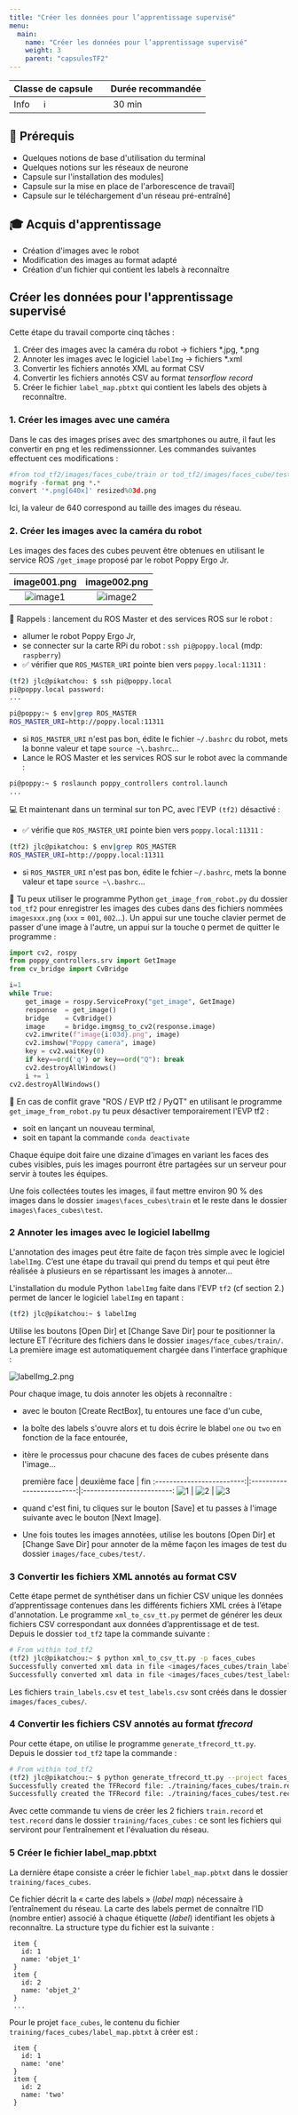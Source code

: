 ```yaml
---
title: "Créer les données pour l’apprentissage supervisé"
menu:
  main:
    name: "Créer les données pour l’apprentissage supervisé"
    weight: 3
    parent: "capsulesTF2"
---
```


| Classe de capsule  | &emsp;Durée recommandée |
|:-------------------|:------------------|
| Info  &emsp;  ℹ️  |&emsp; 30 min      |

## 🎒 Prérequis

* Quelques notions de base d'utilisation du terminal
* Quelques notions sur les réseaux de neurone
* Capsule sur l'installation des modules]
* Capsule sur la mise en place de l'arborescence de travail]
* Capsule sur le téléchargement d'un réseau pré-entraîné]

## 🎓 Acquis d'apprentissage

* Création d'images avec le robot
* Modification des images au format adapté
* Création d'un fichier qui contient les labels à reconnaître

## Créer les données pour l'apprentissage supervisé

Cette étape du travail comporte cinq tâches :

1. Créer des images avec la caméra du robot -> fichiers \*.jpg, \*.png
2. Annoter les images avec le logiciel `labelImg` -> fichiers \*.xml
3. Convertir les fichiers annotés XML au format CSV
4. Convertir les fichiers annotés CSV au format _tensorflow record_
5. Créer le fichier `label_map.pbtxt` qui contient les labels des objets à reconnaître.

### 1. Créer les images avec une caméra 

Dans le cas des images prises avec des smartphones ou autre, il faut les convertir en png et les redimenssionner.
Les commandes suivantes effectuent ces modifications :

```python
#from tod_tf2/images/faces_cube/train or tod_tf2/images/faces_cube/test
mogrify -format png *.*
convert '*.png[640x]' resized%03d.png
```

Ici, la valeur de 640 correspond au taille des images du réseau.

### 2. Créer les images avec la caméra du robot  

Les images des faces des cubes peuvent être obtenues en utilisant le service ROS `/get_image` proposé par le robot Poppy Ergo Jr.

image001.png               |  image002.png
:-------------------------:|:-------------------------:
![image1](img/image000.png)   |  ![image2](img/image001.png)


🤖 Rappels : lancement du ROS Master et des services ROS sur le robot :
 
* allumer le robot Poppy Ergo Jr,
* se connecter sur la carte RPi du robot : `ssh pi@poppy.local` (mdp: `raspberry`) 
* ✅ vérifier que `ROS_MASTER_URI` pointe bien vers `poppy.local:11311` :
```bash
(tf2) jlc@pikatchou: $ ssh pi@poppy.local
pi@poppy.local password:
...

pi@poppy:~ $ env|grep ROS_MASTER
ROS_MASTER_URI=http://poppy.local:11311
```	
* si `ROS_MASTER_URI` n'est pas bon, édite le fichier `~/.bashrc` du robot, mets la bonne valeur et tape `source ~\.bashrc`...
* Lance le ROS Master et les services ROS sur le robot avec la commande : 
```bash
pi@poppy:~ $ roslaunch poppy_controllers control.launch
...
```

💻 Et maintenant dans un terminal sur ton PC, avec l'EVP `(tf2)` désactivé :
* ✅ vérifie que `ROS_MASTER_URI` pointe bien vers `poppy.local:11311` :
```bash
(tf2) jlc@pikatchou: $ env|grep ROS_MASTER
ROS_MASTER_URI=http://poppy.local:11311
```	
* si `ROS_MASTER_URI` n'est pas bon, édite le fchier `~/.bashrc`, mets la bonne valeur et tape `source ~\.bashrc`...


🐍 Tu peux utiliser le programme Python `get_image_from_robot.py` du dossier `tod_tf2` pour enregistrer les images des cubes dans des fichiers nommées `imagesxxx.png` (`xxx` = `001`, `002`...). 
Un appui sur une touche clavier permet de passer d'une image à l'autre, un appui sur la touche `Q` permet de quitter le programme :

```python
import cv2, rospy
from poppy_controllers.srv import GetImage
from cv_bridge import CvBridge

i=1
while True:
    get_image = rospy.ServiceProxy("get_image", GetImage)
    response  = get_image()
    bridge    = CvBridge()
    image     = bridge.imgmsg_to_cv2(response.image)
    cv2.imwrite(f"image{i:03d}.png", image)
    cv2.imshow("Poppy camera", image)
    key = cv2.waitKey(0)
    if key==ord('q') or key==ord("Q"): break
    cv2.destroyAllWindows()
    i += 1
cv2.destroyAllWindows()
```

📍  En cas de conflit grave "ROS / EVP tf2 / PyQT" en utilisant le programme `get_image_from_robot.py` tu peux désactiver temporairement l'EVP tf2 :
* soit en lançant un nouveau terminal,
* soit en tapant la commande `conda deactivate`


Chaque équipe doit faire une dizaine d'images en variant les faces des cubes visibles, puis les images pourront être partagées sur un serveur pour servir à toutes les équipes.

Une fois collectées toutes les images, il faut mettre environ 90 % des images dans le dossier `images\faces_cubes\train` et le reste dans le dossier `images\faces_cubes\test`.

### 2 Annoter les images avec le logiciel labelImg

L'annotation des images peut être faite de façon très simple avec le logiciel `labelImg`.
C’est une étape du travail qui prend du temps et qui peut être réalisée à plusieurs en se répartissant les images à annoter...

L'installation du module Python `labelImg` faite dans l'EVP `tf2` (cf section 2.) permet de lancer le logiciel `labelImg` en tapant :
```bash
(tf2) jlc@pikatchou:~ $ labelImg
```

Utilise les boutons [Open Dir] et [Change Save Dir] pour te positionner la lecture ET l'écriture des fichiers dans le dossier `images/face_cubes/train/`.<br>
La première image est automatiquement chargée dans l'interface graphique :

![labelImg_2.png](img/labelImg_2.png)

Pour chaque image, tu dois annoter les objets à reconnaître :
* avec le bouton [Create RectBox], tu entoures une face d'un cube,
* la boîte des labels s'ouvre alors et tu dois écrire le blabel `one` ou `two` en fonction de la face entourée,
* itère le processus pour chacune des faces de cubes présente dans l'image...

    première face          |  deuxième face            |  fin
:-------------------------:|:-------------------------:|:-------------------------:
![1](img/labelImg_3.png)   |  ![2](img/labelImg_4.png) | ![3](img/labelImg_5.png)

* quand c'est fini, tu cliques sur le bouton [Save] et tu passes à l'image suivante avec le bouton [Next Image].
* Une fois toutes les images annotées, utilise les boutons [Open Dir] et [Change Save Dir] pour annoter de la même façon les images de test du dossier `images/face_cubes/test/`.

### 3 Convertir les fichiers XML annotés au format CSV

Cette étape permet de synthétiser dans un fichier CSV unique les données d’apprentissage contenues dans les différents fichiers XML crées à l’étape d'annotation. 
Le programme `xml_to_csv_tt.py` permet de générer les deux fichiers CSV correspondant aux données d’apprentissage et de test. <br>
Depuis le dossier `tod_tf2` tape la commande suivante :

```bash
# From within tod_tf2
(tf2) jlc@pikatchou:~ $ python xml_to_csv_tt.py -p faces_cubes
Successfully converted xml data in file <images/faces_cubes/train_labels.csv>.
Successfully converted xml data in file <images/faces_cubes/test_labels.csv>.
```
Les fichiers `train_labels.csv` et `test_labels.csv` sont créés dans le dossier  `images/faces_cubes/`.

### 4 Convertir les fichiers CSV annotés au format _tfrecord_

Pour cette étape, on utilise le programme `generate_tfrecord_tt.py`.<br>
Depuis le dossier `tod_tf2` tape la commande :
```bash
# From within tod_tf2
(tf2) jlc@pikatchou:~ $ python generate_tfrecord_tt.py --project faces_cubes
Successfully created the TFRecord file: ./training/faces_cubes/train.record
Successfully created the TFRecord file: ./training/faces_cubes/test.record
```
Avec cette commande tu viens de créer les 2 fichiers `train.record` et `test.record` dans le dossier `training/faces_cubes` : ce sont les fichiers qui serviront pour l’entraînement et l'évaluation du réseau.

### 5 Créer le fichier label_map.pbtxt
 
La dernière étape consiste a créer le fichier `label_map.pbtxt` dans le dossier `training/faces_cubes`. 

Ce fichier décrit la « carte des labels » (_label map_) nécessaire à l’entraînement du réseau. 
La carte des labels permet de connaître l’ID (nombre entier) associé à chaque étiquette (_label_) identifiant les objets à reconnaître. La structure type du fichier est la suivante :


	 item {
	   id: 1
	   name: 'objet_1'
	 }
	 item {
	   id: 2
	   name: 'objet_2'
	 }
	 ...

Pour le projet `face_cubes`, le contenu du fichier `training/faces_cubes/label_map.pbtxt` à créer est :

	 item {
	   id: 1
	   name: 'one'
	 }
	 item {
	   id: 2
	   name: 'two'
	 }
